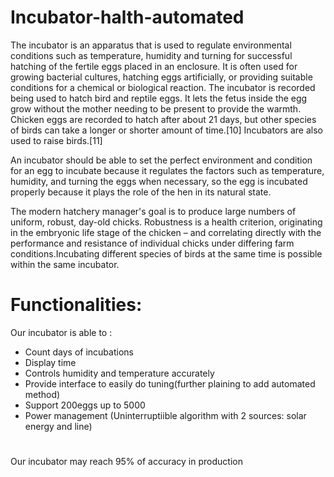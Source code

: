 # Incubator-halth-automated

The incubator is an apparatus that is used to regulate environmental conditions such as temperature, humidity and turning for successful hatching of the fertile eggs placed in an enclosure. It is often used for growing bacterial cultures, hatching eggs artificially, or providing suitable conditions for a chemical or biological reaction. The incubator is recorded being used to hatch bird and reptile eggs. It lets the fetus inside the egg grow without the mother needing to be present to provide the warmth. Chicken eggs are recorded to hatch after about 21 days, but other species of birds can take a longer or shorter amount of time.[10] Incubators are also used to raise birds.[11]


An incubator should be able to set the perfect environment and condition for an egg to incubate because it regulates the factors such as temperature, humidity, and turning the eggs when necessary, so the egg is incubated properly because it plays the role of the hen in its natural state. 

The modern hatchery manager's goal is to produce large numbers of uniform, robust, day-old chicks. Robustness is a health criterion, originating in the embryonic life stage of the chicken – and correlating directly with the performance and resistance of individual chicks under differing farm conditions.Incubating different species of birds at the same time is possible within the same incubator.

# Functionalities:

Our incubator is able to :
* Count days of incubations
* Display time
* Controls humidity and temperature accurately
* Provide interface to easily do tuning(further plaining to add automated method)
* Support 200eggs up to 5000
* Power management (Uninterruptiible algorithm with 2 sources: solar energy and line)

#
Our incubator may reach 95% of accuracy in production
